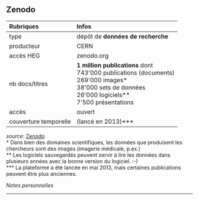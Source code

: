 ## Zenodo

| Rubriques | Infos |
| :-------- | :---- |
| type | dépôt de **données de recherche** |
| producteur | CERN |
| accès HEG | zenodo.org |
| nb docs/titres | **1 million publications** dont <br/>743'000 publications (documents) <br/>269'000 images\* <br/>38'000 sets de données <br/>26'000 logiciels\** <br/> 7'500 présentations |
| accès | ouvert |
| couverture temporelle | (lancé en 2013)\*** |

*source*: [Zenodo](https://zenodo.org/search)   
\* Dans bien des domaines scientifiques, les données que produisent les chercheurs sont des images (imagerie médicale, p.ex.)   
\*\* Les logiciels sauvegardés peuvent servir à lire les données dans plusieurs années avec la bonne version du logiciel. :-)   
\*\*\* La plateforme a été lancée en mai 2013, mais certaines publications peuvent être plus anciennes.   

*Notes personnelles*

---
